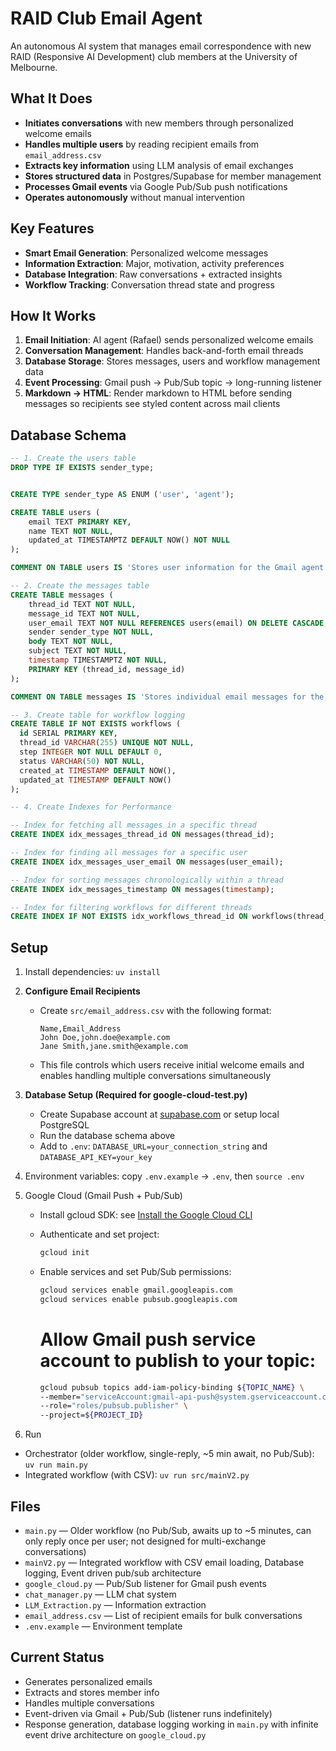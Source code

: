 # RAID Club Email Agent

An autonomous AI system that manages email correspondence with new RAID (Responsive AI Development) club members at the University of Melbourne.

## What It Does

- **Initiates conversations** with new members through personalized welcome emails
- **Handles multiple users** by reading recipient emails from `email_address.csv`
- **Extracts key information** using LLM analysis of email exchanges
- **Stores structured data** in Postgres/Supabase for member management
- **Processes Gmail events** via Google Pub/Sub push notifications
- **Operates autonomously** without manual intervention

## Key Features

- **Smart Email Generation**: Personalized welcome messages
- **Information Extraction**: Major, motivation, activity preferences
- **Database Integration**: Raw conversations + extracted insights
- **Workflow Tracking**: Conversation thread state and progress

## How It Works

1. **Email Initiation**: AI agent (Rafael) sends personalized welcome emails
2. **Conversation Management**: Handles back-and-forth email threads
3. **Database Storage**: Stores messages, users and workflow management data
4. **Event Processing**: Gmail push → Pub/Sub topic → long-running listener
5. **Markdown → HTML**: Render markdown to HTML before sending messages so recipients see styled content across mail clients

## Database Schema

```sql
-- 1. Create the users table
DROP TYPE IF EXISTS sender_type;


CREATE TYPE sender_type AS ENUM ('user', 'agent');

CREATE TABLE users (
    email TEXT PRIMARY KEY,
    name TEXT NOT NULL,
    updated_at TIMESTAMPTZ DEFAULT NOW() NOT NULL
);

COMMENT ON TABLE users IS 'Stores user information for the Gmail agent.';

-- 2. Create the messages table
CREATE TABLE messages (
    thread_id TEXT NOT NULL,
    message_id TEXT NOT NULL,
    user_email TEXT NOT NULL REFERENCES users(email) ON DELETE CASCADE,
    sender sender_type NOT NULL,
    body TEXT NOT NULL,
    subject TEXT NOT NULL,
    timestamp TIMESTAMPTZ NOT NULL,
    PRIMARY KEY (thread_id, message_id)
);

COMMENT ON TABLE messages IS 'Stores individual email messages for the Gmail agent.';

-- 3. Create table for workflow logging
CREATE TABLE IF NOT EXISTS workflows (
  id SERIAL PRIMARY KEY,
  thread_id VARCHAR(255) UNIQUE NOT NULL,
  step INTEGER NOT NULL DEFAULT 0,
  status VARCHAR(50) NOT NULL,
  created_at TIMESTAMP DEFAULT NOW(),
  updated_at TIMESTAMP DEFAULT NOW()
);

-- 4. Create Indexes for Performance

-- Index for fetching all messages in a specific thread
CREATE INDEX idx_messages_thread_id ON messages(thread_id);

-- Index for finding all messages for a specific user
CREATE INDEX idx_messages_user_email ON messages(user_email);

-- Index for sorting messages chronologically within a thread
CREATE INDEX idx_messages_timestamp ON messages(timestamp);

-- Index for filtering workflows for different threads
CREATE INDEX IF NOT EXISTS idx_workflows_thread_id ON workflows(thread_id);
```

## Setup

1. Install dependencies: `uv install`

2. **Configure Email Recipients**

   - Create `src/email_address.csv` with the following format:
     ```csv
     Name,Email_Address
     John Doe,john.doe@example.com
     Jane Smith,jane.smith@example.com
     ```
   - This file controls which users receive initial welcome emails and enables handling multiple conversations simultaneously

3. **Database Setup (Required for google-cloud-test.py)**

   - Create Supabase account at [supabase.com](https://supabase.com) or setup local PostgreSQL
   - Run the database schema above
   - Add to `.env`: `DATABASE_URL=your_connection_string` and `DATABASE_API_KEY=your_key`

4. Environment variables: copy `.env.example` → `.env`, then `source .env`

5. Google Cloud (Gmail Push + Pub/Sub)

   - Install gcloud SDK: see [Install the Google Cloud CLI](https://cloud.google.com/sdk/docs/install)
   - Authenticate and set project:
     ```bash
     gcloud init
     ```
   - Enable services and set Pub/Sub permissions:

     ```bash
     gcloud services enable gmail.googleapis.com
     gcloud services enable pubsub.googleapis.com
     ```

     # Allow Gmail push service account to publish to your topic:

     ```bash
     gcloud pubsub topics add-iam-policy-binding ${TOPIC_NAME} \
     --member="serviceAccount:gmail-api-push@system.gserviceaccount.com" \
     --role="roles/pubsub.publisher" \
     --project=${PROJECT_ID}
     ```

6. Run

- Orchestrator (older workflow, single-reply, ~5 min await, no Pub/Sub): `uv run main.py`
- Integrated workflow (with CSV): `uv run src/mainV2.py`

## Files

- `main.py` — Older workflow (no Pub/Sub, awaits up to ~5 minutes, can only reply once per user; not designed for multi-exchange conversations)
- `mainV2.py` — Integrated workflow with CSV email loading, Database logging, Event driven pub/sub architecture
- `google_cloud.py` — Pub/Sub listener for Gmail push events
- `chat_manager.py` — LLM chat system
- `LLM_Extraction.py` — Information extraction
- `email_address.csv` — List of recipient emails for bulk conversations
- `.env.example` — Environment template

## Current Status

- Generates personalized emails
- Extracts and stores member info
- Handles multiple conversations
- Event-driven via Gmail + Pub/Sub (listener runs indefinitely)
- Response generation, database logging working in `main.py` with infinite event drive architecture on `google_cloud.py`
